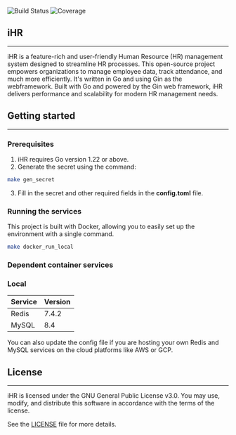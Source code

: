 ![Build Status](https://github.com/tsaisean/iHR/actions/workflows/ci.yml/badge.svg) 
![Coverage](https://img.shields.io/badge/dynamic/json?url=https://tsaisean.github.io/coverage.json&label=Coverage&query=$.coverage&color=brightgreen)

## iHR

---
iHR is a feature-rich and user-friendly Human Resource (HR) management system designed to streamline HR processes. This open-source project empowers organizations to manage employee data, track attendance, and much more efficiently. It's written in Go and using Gin as the webframework. Built with Go and powered by the Gin web framework, iHR delivers performance and scalability for modern HR management needs.

## Getting started

---
### Prerequisites
1. iHR requires Go version 1.22 or above.
2. Generate the secret using the command:
```bash
make gen_secret
```
3. Fill in the secret and other required fields in the **config.toml** file.

### Running the services
This project is built with Docker, allowing you to easily set up the environment with a single command.
``` bash
make docker_run_local
```

### Dependent container services
### Local
| Service      | Version |
| ------------ |---------|
| Redis        | 7.4.2   |
| MySQL        | 8.4     |       

You can also update the config file if you are hosting your own Redis and MySQL services on the cloud platforms like AWS or GCP.


## License

---
iHR is licensed under the GNU General Public License v3.0. You may use, modify, and distribute this software in accordance with the terms of the license.

See the [LICENSE](./LICENSE) file for more details.